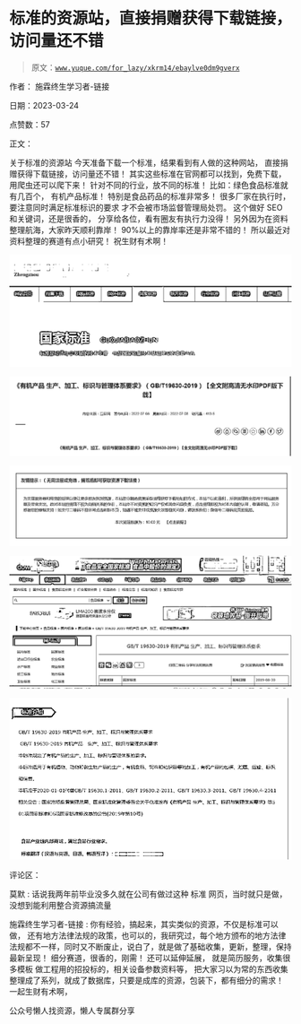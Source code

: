 # 标准的资源站，直接捐赠获得下载链接，访问量还不错

> 原文：[`www.yuque.com/for_lazy/xkrm14/ebaylve0dm9gverx`](https://www.yuque.com/for_lazy/xkrm14/ebaylve0dm9gverx)



作者： 施霖终生学习者-链接



日期：2023-03-24



点赞数：57



正文：



关于标准的资源站 今天准备下载一个标准，结果看到有人做的这种网站， 直接捐赠获得下载链接，访问量还不错！ 其实这些标准在官网都可以找到，免费下载， 用爬虫还可以爬下来！ 针对不同的行业，放不同的标准！ 比如：绿色食品标准就有几百个， 有机产品标准！ 特别是食品药品的标准非常多！ 很多厂家在执行时，要注意同时满足标准标识的要求 才不会被市场监督管理局处罚。 这个做好 SEO 和关键词，还是很香的， 分享给各位，看有圈友有执行力没得！ 另外因为在资料整理航海，大家昨天顺利靠岸！ 90%以上的靠岸率还是非常不错的！ 所以最近对资料整理的赛道有点小研究！ 祝生财有术啊！



![](img/10ff70efaaae1bf4214a1938be8b1c63.png)  

![](img/66ec6519f489b35803c4d70b830a3e45.png)  

![](img/263fbc9011a81fa23fe88d99c6666c3d.png)  

![](img/ca54a09196f73bfacceb8add17bfd9e0.png)  

![](img/3bbe3eb2610901967914ab04d0a72329.png)  

评论区：



莫默 : 话说我两年前毕业没多久就在公司有做过这种 标准 网页，当时就只是做，没想到能利用整合资源搞流量



施霖终生学习者-链接 : 你有经验，搞起来，其实类似的资源，不仅是标准可以做， 还有地方法律法规的政策，也可以的，我研究过，每个地方颁布的地方法律法规都不一样，同时又不断废止，说白了，就是做了基础收集，更新，整理，保持最新呈现！ 细分赛道，很香的，刚需！ 还可以延伸延展， 就是简历服务，收集很多模板 做工程用的招投标的，相关设备参数资料等， 把大家习以为常的东西收集整理成了系列，就成了数据库，只要是成库的资源，包装下，都有细分的需求！ 一起生财有术啊，



公众号懒人找资源，懒人专属群分享

